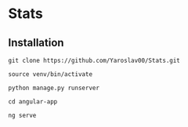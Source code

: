 # Stats

## Installation

```
git clone https://github.com/Yaroslav00/Stats.git
```
```
source venv/bin/activate
```
```
python manage.py runserver
```
```
cd angular-app
```
```
ng serve
```
